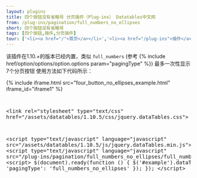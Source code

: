 ```yaml
---
layout: plugins
title: 四个按钮没有省略号 分页插件（Plug-ins） Datatables中文网
from: /plug-ins/pagination/full_numbers_no_ellipses
short: 四个按钮没有省略号
tags: [四个按钮,插件,分页插件]
tour: ['<li><a href="/">首页</a></li>','<li><a href="/plug-ins">插件</a></li>','<li><a href="/plug-ins/pagination">分页插件</a></li>','<li class="active">四个按钮没有省略号</li>']
---
```


该插件在1.10.+的版本已经内置，类似 `full_numbers` (参考 {% include href/option/options/option.options param="pagingType" %})
最多一次性显示7个分页按钮
使用方法如下代码所示：


<div class="bs-docs-example">
{% include iframe.html src="four_button_no_ellipses_example.html" iframe_id="iframe1" %}
</div>
<pre class="prettyprint linenums">

&lt;link rel=&quot;stylesheet&quot; type=&quot;text/css&quot; href=&quot;/assets/datatables/1.10.5/css/jquery.dataTables.css&quot;&gt;

&lt;script type=&quot;text/javascript&quot; language=&quot;javascript&quot; src=&quot;/assets/datatables/1.10.5/js/jquery.dataTables.min.js&quot;&gt;&lt;/script&gt;
&lt;script type=&quot;text/javascript&quot; language=&quot;javascript&quot; src=&quot;/plug-ins/pagination/full_numbers_no_ellipses/full_numbers_no_ellipses.js&quot;&gt;&lt;/script&gt;
&lt;script&gt;
    $(document).ready(function () {
       $(&#39;#example&#39;).dataTable({
            &#39;pagingType&#39;: &#39;full_numbers_no_ellipses&#39;
       });
   });
&lt;/script&gt;

</pre>





